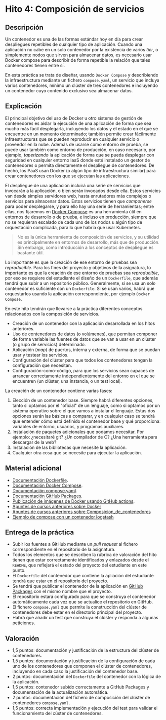 # Hito 4: Composición de servicios

## Descripción
Un contenedor es una de las formas estándar hoy en día para crear despliegues repetibles de cualquier tipo de aplicación. Cuando una aplicación no cabe en un solo contenedor por la existencia de varios *tier*, o simplemente nodos que sirven para almacenar datos, es necesario usar Docker compose para describir de forma repetible la relación que tales contenedores tienen entre sí.

En esta práctica se trata de diseñar, usando `Docker Compose` y describiendo la infraestructura mediante un fichero `compose.yaml`, un servicio que incluya varios contenedores, mínimo un clúster de tres contenedores e incluyendo un contenedor cuyo contenido exclusivo sea almacenar datos.

## Explicación
El principal objetivo del uso de Docker u otro sistema de gestión de contenedores es aislar la ejecución de una aplicación de forma que sea mucho más fácil desplegarla, incluyendo los datos y el estado en el que se encuentre en un momento determinado; también permite crear fácilmente infraestructuras que se pueden reproducir en cualquier servicio o proveedor en la nube. Además de usarse como entorno de prueba, se puede usar también como entorno de producción, en caso necesario, por ejemplo, *taperizando* la aplicación de forma que se pueda desplegar con seguridad en cualquier entorno IaaS donde esté instalado un gestor de contenedores o permita directamente el despliegue de contenedores. De hecho, los PaaS usan Docker (o algún tipo de infraestructura similar) para crear contenedores con los que se ejecutan las aplicaciones.

El despliegue de una aplicación incluirá una serie de servicios que invocarán a la aplicación, o bien serán invocados desde ella. Estos servicios van desde simples servidores web, hasta enrutadores más complejos o servicios para almacenar datos. Estos servicios tienen que *componerse* para poder
desplegarse, y para ello hay una serie de herramientas; entre ellas, nos fijaremos en [Docker Compose](https://docs.docker.com/compose/) es una herramienta útil en entornos de desarrollo o de prueba, e incluso en producción, siempre que no se requieran escalado de cada uno de los nodos u algún tipo de orquestación complicada, para lo que habría que usar Kubernetes.

> No es la única herramienta de composición de servicios, y su utilidad es
> principalmente en entornos de desarrollo, más que de producción. Sin embargo,
> como introducción a los conceptos de despliegue es bastante útil.

Lo importante es que la creación de ese entorno de pruebas sea *reproducible*. Para los fines del proyecto y objetivos de la asignatura, lo importante es que la creación de ese entorno de pruebas sea
*reproducible*, por eso se requiere del estudiante el diseño de un `Dockerfile`, que además tendrá que subir a un repositorio público. Generalmente, si se usa un solo contenedor es suficiente con un `Dockerfile`. Si se usan varios, habrá que orquestarlos usando la aplicación correspondiente, por ejemplo `Docker Compose`.

En este hito tendrán que llevarse a la práctica diferentes conceptos relacionados con la composición de servicios.
- Creación de un contenedor con la aplicación desarrollada en los hitos anteriores.
- Uso de contenedores de datos (o volúmenes), que permitan componer de forma variable las fuentes de datos que se van a usar en un clúster (o grupo de servicios) determinado.
- Aplicación (*map*) de puertos, interna y externa, de forma que se puedan usar y testear los servicios.
- Configuración del clúster para que todos los contenedores tengan la configuración que necesitan.
- Configuración-como-código, para que los servicios sean capaces de arrancar correctamente independientemente del entorno en el que se encuentren (un clúster, una instancia, o un test local).

La creación de un contenedor contiene varias fases:
1. Elección de un contenedor base. Siempre habrá diferentes opciones, tanto si optamos por el "oficial" de un lenguaje, como si optamos por un sistema operativo sobre el que vamos a instalar el lenguaje. Estas dos opciones serán las básicas a comparar, y en cualquier caso se tendrá que entender cómo está definido el contenedor base y qué proporciona: variables de entorno, usuarios, y programas auxiliares.
2. Instalación de paquetes adicionales que podamos necesitar. Por ejemplo: ¿necesitaré git? ¿Un compilador de C? ¿Una herramienta para descargar de la web? 
3. Instalación de las bibliotecas que necesite la aplicación.
4. Cualquier otra cosa que se necesite para ejecutar la aplicación.

## Material adicional
* [Documentación Dockerfile](https://docs.docker.com/reference/dockerfile/).
* [Documentación Docker Compose](https://docs.docker.com/compose/).
* [Documentación compose.yaml](https://docs.docker.com/get-started/workshop/08_using_compose/).
* [Documentación GitHub Packages](https://docs.github.com/es/packages).
* [Publicación de imágenes de Docker usando GitHub actions](https://docs.github.com/es/actions/publishing-packages/publishing-docker-images).
* [Apuntes de cursos anteriores sobre Docker](http://jj.github.io/CC/documentos/temas/Contenedores)
* [Apuntes de cursos anteriores sobre Composicion_de_contenedores](http://jj.github.io/CC/documentos/temas/Composicion_de_contenedores)
* [Ejemplo de compose con un contenedor logstash](https://github.com/JJ/platzi-servicio-web/blob/master/docker-compose.yml)


## Entrega de la práctica
- Subir los fuentes a GitHub mediante un *pull request* al fichero correspondiente en el repositorio de la asignatura.
- Todos los elementos que se describen la rúbrica de valoración del hito tienen que estar correctamente identificados y enlazados desde el `README`, que reflejará el estado del proyecto del estudiante en este punto. 
- El `Dockerfile` del contenedor que contiene la apliación del estudiante tendrá que estar en el repositorio del proyecto.
- Se tendrá que publicar el contenedor de la aplicación en [GitHub Packages](https://docs.github.com/es/packages) con el mismo nombre que el proyecto.
- El repositorio estará configurado para que se construya el contenedor automáticamente cada vez que se actualice el repositorio en GitHub.
- El fichero `compose.yaml` que permite la construcción del clúster de contenedores debe estar en el directorio principal del proyecto.
- Habrá que añadir un test que construya el clúster y responda a algunas peticiones.


## Valoración
- 1,5 puntos: documentación y justificación de la estructura del clúster de contenedores.
- 1,5 puntos: documentación y justificación de la configuración de cada uno de los contenedores que componen el clúster de contenedores, incluyendo en cada caso la justificación del contenedor base.
- 2 puntos: documentación del `Dockerfile` del contenedor con la lógica de la aplicación.
- 1,5 puntos: contenedor subido correctamente a GitHub Packages y documentación de la actualización automática.
- 2 puntos: documentación del fichero de composición del clúster de contenedores `compose.yaml`.
- 1,5 puntos: correcta implementación y ejecución del test para validar el funcionamiento del cúster de contenedores.
